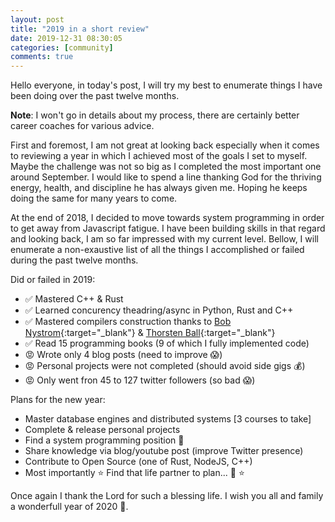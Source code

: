 ```yaml
---
layout: post
title: "2019 in a short review"
date: 2019-12-31 08:30:05
categories: [community]
comments: true
---
```


Hello everyone, in today's post, I will try my best to enumerate things I have been doing over the past twelve months.

<!--more-->

**Note**:  I won't go in details about my process, there are certainly better career coaches for various advice.

First and foremost, I am not great at looking back especially when it comes to reviewing a year in which I achieved most of the goals I set to myself. Maybe the challenge was not so big as I completed the most important one around September. I would like to spend a line thanking God for the thriving energy, health, and discipline he has always given me. Hoping he keeps doing the same for many years to come.

At the end of 2018, I decided to move towards system programming in order to get away from Javascript fatigue. I have been building skills in that regard and looking back, I am so far impressed with my current level. Bellow, I will enumerate a non-exaustive list of all the things I accomplished or failed during the past twelve months.

Did or failed in 2019:
* ✅ Mastered C++ & Rust
* ✅ Learned concurency theadring/async in Python, Rust and C++
* ✅ Mastered compilers construction thanks to [Bob Nystrom](https://twitter.com/@munificentbob){:target="_blank"} & [Thorsten Ball](https://twitter.com/@thorstenball){:target="_blank"}
* ✅ Read 15 programming books (9 of which I fully implemented code)
* 😡 Wrote only 4 blog posts (need to improve 😱)
* 😡 Personal projects were not completed (should avoid side gigs 💰)
* 😡 Only went fron 45 to 127 twitter followers (so bad 😱)

Plans for the new year:
* Master database engines and distributed systems [3 courses to take]
* Complete & release personal projects
* Find a system programming position 🙏
* Share knowledge via blog/youtube post (improve Twitter presence)
* Contribute to Open Source (one of Rust, NodeJS, C++)
* Most importantly ⭐ Find that life partner to plan... 💑 ⭐


Once again I thank the Lord for such a blessing life. I wish you all and family a wonderfull year of 2020 🙏. 

